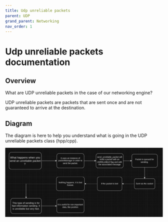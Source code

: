 ```yaml
---
title: Udp unreliable packets
parent: UDP
grand_parent: Networking
nav_order: 1
---
```


# Udp unreliable packets documentation

## Overview

What are UDP unreliable packets in the case of our networking engine?

UDP unreliable packets are packets that are sent once and are not guaranteed to arrive at the destination.

## Diagram

The diagram is here to help you understand what is going in the UDP unreliable packets class (hpp/cpp).

![Unreliable packet](image-1.png)